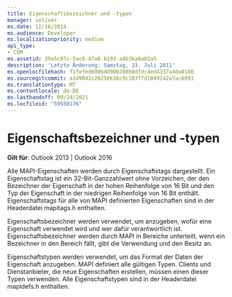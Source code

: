 ```yaml
---
title: Eigenschaftsbezeichner und -typen
manager: soliver
ms.date: 11/16/2014
ms.audience: Developer
ms.localizationpriority: medium
api_type:
- COM
ms.assetid: 39a5c97c-5ac8-47a8-b193-a4b3ba6a02a5
description: 'Letzte Änderung: Samstag, 23. Juli 2011'
ms.openlocfilehash: f1fefed6006dd90b200b8dfdc4ed4337a40a0186
ms.sourcegitcommit: a1d9041c20256616c9c183f7d1049142a7ac6991
ms.translationtype: MT
ms.contentlocale: de-DE
ms.lasthandoff: 09/24/2021
ms.locfileid: "59550176"
---
```

# <a name="property-identifiers-and-types"></a>Eigenschaftsbezeichner und -typen

  
  
**Gilt für**: Outlook 2013 | Outlook 2016 
  
Alle MAPI-Eigenschaften werden durch Eigenschaftstags dargestellt. Ein Eigenschaftstag ist ein 32-Bit-Ganzzahlwert ohne Vorzeichen, der den Bezeichner der Eigenschaft in der hohen Reihenfolge von 16 Bit und den Typ der Eigenschaft in der niedrigen Reihenfolge von 16 Bit enthält. Eigenschaftstags für alle von MAPI definierten Eigenschaften sind in der Headerdatei mapitags.h enthalten.
  
Eigenschaftsbezeichner werden verwendet, um anzugeben, wofür eine Eigenschaft verwendet wird und wer dafür verantwortlich ist. Eigenschaftsbezeichner werden durch MAPI in Bereiche unterteilt. wenn ein Bezeichner in den Bereich fällt, gibt die Verwendung und den Besitz an. 
  
Eigenschaftstypen werden verwendet, um das Format der Daten der Eigenschaft anzugeben. MAPI definiert alle gültigen Typen. Clients und Dienstanbieter, die neue Eigenschaften erstellen, müssen einen dieser Typen verwenden. Alle Eigenschaftstypen sind in der Headerdatei mapidefs.h enthalten.
  

